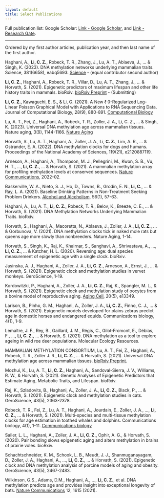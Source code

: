 ```yaml
---
layout: default
title: Select Publications
---
```


Full publication list: Google Scholar: [Link - Google Scholar](https://scholar.google.com/citations?user=pGrR31gAAAAJ&hl=en), and [Link - Research Gate](https://www.researchgate.net/profile/Caesar-Li-2).

---

Ordered by my first author articles, publication year, and then last name of the first author.

Haghani, A., **Li, C. Z.**, Robeck, T. R., Zhang, J., Lu, A. T., Ablaeva, J., ... & Singh, K. (2023). DNA methylation networks underlying mammalian traits. Science, 381(6658), eabq5693. [Science](https://www.science.org/doi/abs/10.1126/science.abq5693)  - (equal contributor second author)

**Li, C. Z.**, Haghani, A., Robeck, T. R., Villar, D., Lu, A. T., Zhang, J., ... & Horvath, S. (2021). Epigenetic predictors of maximum lifespan and other life history traits in mammals. bioRxiv. [bioRxiv Preprint](https://www.biorxiv.org/content/10.1101/2021.05.16.444078v1.abstract) - (Submitting)

**Li, C. Z.**, Kawaguchi, E. S., & Li, G. (2021). A New ℓ 0-Regularized Log-Linear Poisson Graphical Model with Applications to RNA Sequencing Data. Journal of Computational Biology, 28(9), 880-891. [Computational Biology](https://www.liebertpub.com/doi/abs/10.1089/cmb.2020.0558)

Lu, A. T., Fei, Z., Haghani, A., Robeck, T. R., Zoller, J. A., Li, C. Z., ... & Singh, K. (2023). Universal DNA methylation age across mammalian tissues. Nature aging, 3(9), 1144-1166. [Nature Aging](https://www.nature.com/articles/s43587-023-00462-6)

Horvath, S., Lu, A. T., Haghani, A., Zoller, J. A., Li, **C. Z.**, Lim, A. R., ... & Ostrander, E. A. (2022). DNA methylation clocks for dogs and humans. Proceedings of the National Academy of Sciences, 119(21), e2120887119.

Arneson, A., Haghani, A., Thompson, M. J., Pellegrini, M., Kwon, S. B., Vu, H. T., ..., **Li, C. Z.**, ... & Horvath, S. (2021). A mammalian methylation array for profiling methylation levels at conserved sequences. [Nature Communications](https://doi.org/10.1038/s41467-022-28355-z), 2022-02.

Baskerville, W. A., Nieto, S. J., Ho, D., Towns, B., Grodin, E. N., **Li, C.**, ... & Ray, L. A. (2021). Baseline Drinking Patterns in Non-Treatment Seeking Problem Drinkers. [Alcohol and Alcoholism](https://doi.org/10.1093/alcalc/agaa098), 56(1), 57-63.

Haghani, A., Lu, A. T., **Li, C. Z.**, Robeck, T. R., Belov, K., Breeze, C. E., ... & Horvath, S. (2021). DNA Methylation Networks Underlying Mammalian Traits. bioRxiv.

Horvath, S., Haghani, A., Macoretta, N., Ablaeva, J., Zoller, J. A., **Li, C. Z.**, ... & Gorbunova, V. (2021). DNA methylation clocks tick in naked mole rats but queens age more slowly than nonbreeders. Nature Aging, 1-14.

Horvath, S., Singh, K., Raj, K., Khairnar, S., Sanghavi, A., Shrivastava, A., ..., **Li, C. Z.**, … & Katcher, H. L. (2020). Reversing age: dual species measurement of epigenetic age with a single clock. bioRxiv.

Jasinska, A. J., Haghani, A., Zoller, J. A., **Li, C. Z.**, Arneson, A., Ernst, J., ... & Horvath, S. (2021). Epigenetic clock and methylation studies in vervet monkeys. GeroScience, 1-19.

Kordowitzki, P., Haghani, A., Zoller, J. A., **Li, C. Z.**, Raj, K., Spangler, M. L., & Horvath, S. (2021). Epigenetic clock and methylation study of oocytes from a bovine model of reproductive aging. [Aging Cell](https://onlinelibrary.wiley.com/doi/abs/10.1111/acel.13349), 20(5), e13349.

Larison, B., Pinho, G. M., Haghani, A., Zoller, J. A., **Li, C. Z.**, Finno, C. J., ... & Horvath, S. (2021). Epigenetic models developed for plains zebras predict age in domestic horses and endangered equids. Communications biology, 4(1), 1-9.

Lemaître, J. F., Rey, B., Gaillard, J. M., Régis, C., Gilot‐Fromont, E., Débias, F., ..., **Li, C. Z.**, … & Horvath, S. (2021). DNA methylation as a tool to explore ageing in wild roe deer populations. Molecular Ecology Resources.

MAMMALIAN METHYLATION CONSORTIUM, Lu, A. T., Fei, Z., Haghani, A., Robeck, T. R., Zoller J. R., **Li, C. Z.**, … & Horvath, S. (2021). Universal DNA methylation age across mammalian tissues. [bioRxiv Preprint](https://doi.org/10.1101/2021.01.18.426733).

Mozhui, K., Lu, A. T., **Li, C. Z.**, Haghani, A., Sandoval-Sierra, J. V., Williams, R. W., & Horvath, S. (2021). Genetic Analyses of Epigenetic Predictors that Estimate Aging, Metabolic Traits, and Lifespan. bioRxiv.

Raj, K., Szladovits, B., Haghani, A., Zoller, J. A., **Li, C. Z.**, Black, P., ... & Horvath, S. (2021). Epigenetic clock and methylation studies in cats. GeroScience, 43(5), 2363-2378.

Robeck, T. R., Fei, Z., Lu, A. T., Haghani, A., Jourdain, E., Zoller, J. A., ..., **Li, C. Z.**, ... & Horvath, S. (2021). Multi-species and multi-tissue methylation clocks for age estimation in toothed whales and dolphins. Communications biology, 4(1), 1-11. [Communications biology](https://www.nature.com/articles/s42003-021-02179-x)

Sailer, L. L., Haghani, A., Zoller, J. A., **Li, C. Z.**, Ophir, A. G., & Horvath, S. (2020). Pair bonding slows epigenetic aging and alters methylation in brains of prairie voles. bioRxiv.

Schachtschneider, K. M., Schook, L. B., Meudt, J. J., Shanmuganayagam, D., Zoller, J. A., Haghani, A., …, **Li, C. Z.**, ...  & Horvath, S. (2021). Epigenetic clock and DNA methylation analysis of porcine models of aging and obesity. GeroScience, 43(5), 2467-2483.

Wilkinson, G.S., Adams, D.M., Haghani, A., ..., **Li, C. Z.**, et al. DNA methylation predicts age and provides insight into exceptional longevity of bats. [Nature Communications](https://doi.org/10.1038/s41467-021-21900-2) 12, 1615 (2021). 





